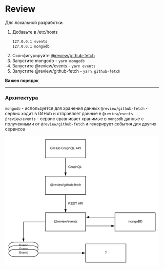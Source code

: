 # Review

Для локальной разработки:

1. Добавьте в /etc/hosts
    ```
    127.0.0.1 events
    127.0.0.1 mongodb
    ```
2. Сконфигурируйте [@review/github-fetch](github-fetch/README.md)
2. Запустите mongodb - `yarn mongodb`
3. Запустите @review/events - `yarn events`
4. Запустите @review/github-fetch - `yarn github-fetch`

**Важен порядок**

---

### Архитектура

`mongodb` - используется для хранения данных
`@review/github-fetch` - сервис ходит в GitHub и отправляет данные в `@review/events`
`@review/events` - сервис сравнивает хранимые в `mongodb` данные с полученными от `@review/github-fetch` и генерирует события для других сервисов

<img src="./docs/arch.svg" width="600" />
